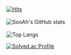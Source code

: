 [![Hits](https://hits.seeyoufarm.com/api/count/incr/badge.svg?url=https%3A%2F%2Fgithub.com%2Fksa3067%2Fhit-counter&count_bg=%2379C83D&title_bg=%23555555&icon=&icon_color=%23E7E7E7&title=hits&edge_flat=false)](https://hits.seeyoufarm.com)
</br>
</br>
![SooAh's GitHub stats](https://github-readme-stats.vercel.app/api?username=KimSua99&show_icons=true&theme=radical)
</br>
</br>
![Top Langs](https://github-readme-stats.vercel.app/api/top-langs/?username=KimSua99&layout=compact&theme=tokyonight)

[![Solved.ac Profile](http://mazassumnida.wtf/api/generate_badge?boj=ksa3067)](https://solved.ac/ksa3067)<br/>
